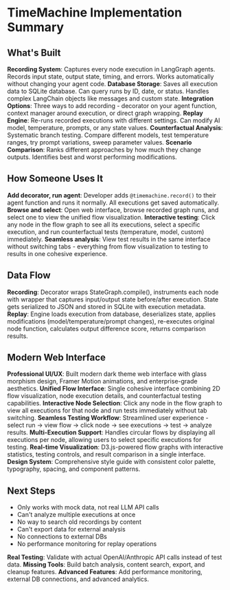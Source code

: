 # TimeMachine Implementation Summary

## What's Built

**Recording System**: Captures every node execution in LangGraph agents. Records input state, output state, timing, and errors. Works automatically without changing your agent code.
**Database Storage**: Saves all execution data to SQLite database. Can query runs by ID, date, or status. Handles complex LangChain objects like messages and custom state.
**Integration Options**: Three ways to add recording - decorator on your agent function, context manager around execution, or direct graph wrapping.
**Replay Engine**: Re-runs recorded executions with different settings. Can modify AI model, temperature, prompts, or any state values.
**Counterfactual Analysis**: Systematic branch testing. Compare different models, test temperature ranges, try prompt variations, sweep parameter values.
**Scenario Comparison**: Ranks different approaches by how much they change outputs. Identifies best and worst performing modifications.

## How Someone Uses It

**Add decorator, run agent**: Developer adds `@timemachine.record()` to their agent function and runs it normally. All executions get saved automatically.
**Browse and select**: Open web interface, browse recorded graph runs, and select one to view the unified flow visualization.
**Interactive testing**: Click any node in the flow graph to see all its executions, select a specific execution, and run counterfactual tests (temperature, model, custom) immediately.
**Seamless analysis**: View test results in the same interface without switching tabs - everything from flow visualization to testing to results in one cohesive experience.

## Data Flow

**Recording**: Decorator wraps StateGraph.compile(), instruments each node with wrapper that captures input/output state before/after execution. State gets serialized to JSON and stored in SQLite with execution metadata.
**Replay**: Engine loads execution from database, deserializes state, applies modifications (model/temperature/prompt changes), re-executes original node function, calculates output difference score, returns comparison results.

## Modern Web Interface

**Professional UI/UX**: Built modern dark theme web interface with glass morphism design, Framer Motion animations, and enterprise-grade aesthetics.
**Unified Flow Interface**: Single cohesive interface combining 2D flow visualization, node execution details, and counterfactual testing capabilities.
**Interactive Node Selection**: Click any node in the flow graph to view all executions for that node and run tests immediately without tab switching.
**Seamless Testing Workflow**: Streamlined user experience - select run → view flow → click node → see executions → test → analyze results.
**Multi-Execution Support**: Handles circular flows by displaying all executions per node, allowing users to select specific executions for testing.
**Real-time Visualization**: D3.js-powered flow graphs with interactive statistics, testing controls, and result comparison in a single interface.
**Design System**: Comprehensive style guide with consistent color palette, typography, spacing, and component patterns.

## Next Steps

- Only works with mock data, not real LLM API calls
- Can't analyze multiple executions at once
- No way to search old recordings by content
- Can't export data for external analysis
- No connections to external DBs
- No performance monitoring for replay operations

**Real Testing**: Validate with actual OpenAI/Anthropic API calls instead of test data.
**Missing Tools**: Build batch analysis, content search, export, and cleanup features.
**Advanced Features**: Add performance monitoring, external DB connections, and advanced analytics.
